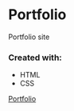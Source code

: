# Portfolio
Portfolio site


### Created with: ###

 * HTML
 * CSS

[Portfolio](https://engga86.github.io/Portfolio/index.html)

